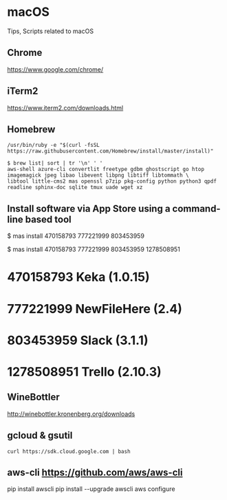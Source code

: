# macOS
Tips, Scripts related to macOS


## Chrome
https://www.google.com/chrome/

## iTerm2
https://www.iterm2.com/downloads.html

## Homebrew
```
/usr/bin/ruby -e "$(curl -fsSL https://raw.githubusercontent.com/Homebrew/install/master/install)"
```

```
$ brew list| sort | tr '\n' ' '
aws-shell azure-cli convertlit freetype gdbm ghostscript go htop imagemagick jpeg libao libevent libpng libtiff libtommath \
libtool little-cms2 mas openssl p7zip pkg-config python python3 qpdf readline sphinx-doc sqlite tmux uade wget xz
```

## Install software via App Store using a command-line based tool
$ mas install 470158793 777221999 803453959

$ mas install 470158793 777221999 803453959 1278508951
# 470158793 Keka (1.0.15)
# 777221999 NewFileHere (2.4)
# 803453959 Slack (3.1.1)
# 1278508951 Trello (2.10.3)
## WineBottler
http://winebottler.kronenberg.org/downloads

## gcloud & gsutil
```
curl https://sdk.cloud.google.com | bash
```

## aws-cli https://github.com/aws/aws-cli
pip install awscli
pip install --upgrade awscli
aws configure
